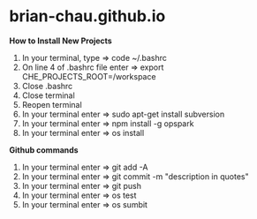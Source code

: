 # brian-chau.github.io

**How to Install New Projects**
1) In your terminal, type => code ~/.bashrc
2) On line 4 of .bashrc file enter => export CHE_PROJECTS_ROOT=/workspace
3) Close .bashrc
4) Close terminal 
5) Reopen terminal 
6) In your terminal enter => sudo apt-get install subversion 
7) In your terminal enter => npm install -g opspark
8) In your terminal enter => os install 

**Github commands**
1) In your terminal enter => git add -A
2) In your terminal enter => git commit -m "description in quotes"
3) In your terminal enter => git push
4) In your terminal enter => os test 
5) In your terminal enter => os sumbit